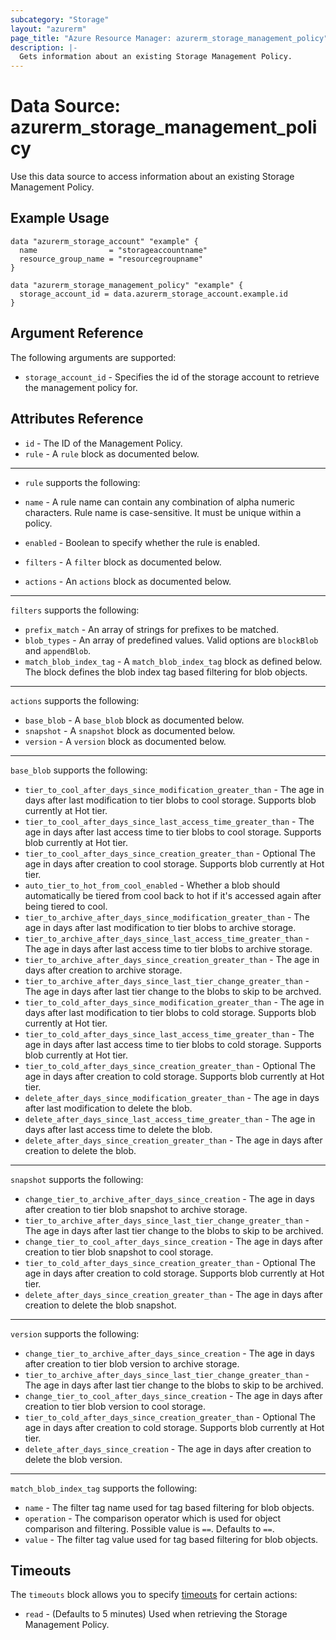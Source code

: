 ```yaml
---
subcategory: "Storage"
layout: "azurerm"
page_title: "Azure Resource Manager: azurerm_storage_management_policy"
description: |-
  Gets information about an existing Storage Management Policy.
---
```


# Data Source: azurerm_storage_management_policy

Use this data source to access information about an existing Storage Management Policy.

## Example Usage

```hcl
data "azurerm_storage_account" "example" {
  name                = "storageaccountname"
  resource_group_name = "resourcegroupname"
}

data "azurerm_storage_management_policy" "example" {
  storage_account_id = data.azurerm_storage_account.example.id
}
```

## Argument Reference

The following arguments are supported:

* `storage_account_id` - Specifies the id of the storage account to retrieve the management policy for.

## Attributes Reference

* `id` - The ID of the Management Policy.
* `rule` - A `rule` block as documented below.

---

* `rule` supports the following:

* `name` - A rule name can contain any combination of alpha numeric characters. Rule name is case-sensitive. It must be unique within a policy.
* `enabled` -  Boolean to specify whether the rule is enabled.
* `filters` - A `filter` block as documented below.
* `actions` - An `actions` block as documented below.

---

`filters` supports the following:

* `prefix_match` - An array of strings for prefixes to be matched.
* `blob_types` - An array of predefined values. Valid options are `blockBlob` and `appendBlob`.
* `match_blob_index_tag` - A `match_blob_index_tag` block as defined below. The block defines the blob index tag based filtering for blob objects.

---

`actions` supports the following:

* `base_blob` - A `base_blob` block as documented below.
* `snapshot` - A `snapshot` block as documented below.
* `version` - A `version` block as documented below.

---

`base_blob` supports the following:

* `tier_to_cool_after_days_since_modification_greater_than` - The age in days after last modification to tier blobs to cool storage. Supports blob currently at Hot tier.
* `tier_to_cool_after_days_since_last_access_time_greater_than` - The age in days after last access time to tier blobs to cool storage. Supports blob currently at Hot tier.
* `tier_to_cool_after_days_since_creation_greater_than` - Optional The age in days after creation to cool storage. Supports blob currently at Hot tier.
* `auto_tier_to_hot_from_cool_enabled` - Whether a blob should automatically be tiered from cool back to hot if it's accessed again after being tiered to cool.
* `tier_to_archive_after_days_since_modification_greater_than` - The age in days after last modification to tier blobs to archive storage.
* `tier_to_archive_after_days_since_last_access_time_greater_than` - The age in days after last access time to tier blobs to archive storage.
* `tier_to_archive_after_days_since_creation_greater_than` - The age in days after creation to archive storage.
* `tier_to_archive_after_days_since_last_tier_change_greater_than` - The age in days after last tier change to the blobs to skip to be archved.
* `tier_to_cold_after_days_since_modification_greater_than` - The age in days after last modification to tier blobs to cold storage. Supports blob currently at Hot tier.
* `tier_to_cold_after_days_since_last_access_time_greater_than` - The age in days after last access time to tier blobs to cold storage. Supports blob currently at Hot tier.
* `tier_to_cold_after_days_since_creation_greater_than` - Optional The age in days after creation to cold storage. Supports blob currently at Hot tier.
* `delete_after_days_since_modification_greater_than` - The age in days after last modification to delete the blob.
* `delete_after_days_since_last_access_time_greater_than` - The age in days after last access time to delete the blob.
* `delete_after_days_since_creation_greater_than` - The age in days after creation to delete the blob.

---

`snapshot` supports the following:

* `change_tier_to_archive_after_days_since_creation` - The age in days after creation to tier blob snapshot to archive storage.
* `tier_to_archive_after_days_since_last_tier_change_greater_than` - The age in days after last tier change to the blobs to skip to be archived.
* `change_tier_to_cool_after_days_since_creation` - The age in days after creation to tier blob snapshot to cool storage.
* `tier_to_cold_after_days_since_creation_greater_than` - Optional The age in days after creation to cold storage. Supports blob currently at Hot tier.
* `delete_after_days_since_creation_greater_than` - The age in days after creation to delete the blob snapshot.

---

`version` supports the following:

* `change_tier_to_archive_after_days_since_creation` - The age in days after creation to tier blob version to archive storage.
* `tier_to_archive_after_days_since_last_tier_change_greater_than` - The age in days after last tier change to the blobs to skip to be archived.
* `change_tier_to_cool_after_days_since_creation` - The age in days after creation to tier blob version to cool storage.
* `tier_to_cold_after_days_since_creation_greater_than` - Optional The age in days after creation to cold storage. Supports blob currently at Hot tier.
* `delete_after_days_since_creation` - The age in days after creation to delete the blob version.

---

`match_blob_index_tag` supports the following:

* `name` - The filter tag name used for tag based filtering for blob objects.
* `operation` - The comparison operator which is used for object comparison and filtering. Possible value is `==`. Defaults to `==`.
* `value` -  The filter tag value used for tag based filtering for blob objects.

## Timeouts

The `timeouts` block allows you to specify [timeouts](https://www.terraform.io/language/resources/syntax#operation-timeouts) for certain actions:

* `read` - (Defaults to 5 minutes) Used when retrieving the Storage Management Policy.
